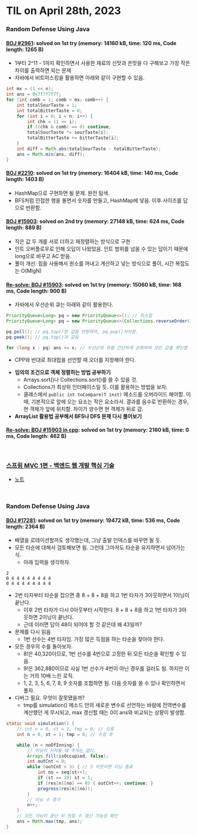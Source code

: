 # **TIL on April 28th, 2023**

### Random Defense Using Java
#### [BOJ #2961](../../../Problem%20Solving/boj/random%20defense/2961-04-28-2023.java): solved on 1st try (memory: 14160 kB, time: 120 ms, Code length: 1265 B)
* 1부터 2^11 - 1까지 확인하면서 사용한 재료의 신맛과 쓴맛을 다 구해보고 가장 작은 차이를 출력하면 되는 문제
* 자바에서 비트마스킹을 활용하면 아래와 같이 구현할 수 있음.

```java
int mx = (1 << n);
int ans = 0x7f7f7f7f;
for (int comb = 1; comb < mx; comb++) {
    int totalSourTaste = 1;
    int totalBitterTaste = 0;
    for (int i = 0; i < n; i++) {
        int chk = (1 << i);
        if ((chk & comb) == 0) continue;
        totalSourTaste *= sourTaste[i];
        totalBitterTaste += bitterTaste[i];
    }
    int diff = Math.abs(totalSourTaste - totalBitterTaste);
    ans = Math.min(ans, diff);
}
```

#### [BOJ #2210](../../../Problem%20Solving/boj/random%20defense/2210-04-28-2023.java): solved on 1st try (memory: 16404 kB, time: 140 ms, Code length: 1403 B)
* HashMap으로 구현하면 될 문제. 완전 탐색.
* BFS처럼 인접한 행을 돌면서 숫자를 만들고, HashMap에 넣음. 이후 사이즈를 답으로 반환함.


#### [BOJ #15903](../../../Problem%20Solving/boj/random%20defense/15903-04-28-2023.java): solved on 2nd try (memory: 27148 kB, time: 624 ms, Code length: 889 B)
* 작은 값 두 개를 서로 더하고 재정렬하는 방식으로 구현
* 인트 오버플로우로 인해 오답이 나왔었음. 인트 범위를 넘을 수 있는 답이기 때문에 long으로 바꾸고 AC 받음.
* 풀이 개선: 힙을 사용해서 원소를 꺼내고 계산하고 넣는 방식으로 풀이, 시간 복잡도는 O(MlgN)


#### [Re-solve: BOJ #15903](../../../Problem%20Solving/boj/random%20defense/15903-re-04-28-2023.java): solved on 1st try (memory: 15060 kB, time: 168 ms, Code length: 900 B)
* 자바에서 우선순위 큐는 아래와 같이 활용한다.
```java
PriorityQueue<Long> pq = new PriorityQueue<>(); // 최소힙
PriorityQueue<Long> pq = new PriorityQueue<>(Collections.reverseOrder()); // 최대힙

pq.poll(); // pq.top()한 값을 반환하며, pq.pop()처리함.
pq.peek(); // pq.top()과 같음

for (long x : pq) ans += x; // 우선순위 큐를 간단하게 순회하며 모든 값을 확인할 수 있음. 시간 복잡도는 모름.
```
  - CPP와 반대로 최대힙을 선언할 때 오더를 지정해야 한다.

* **임의의 조건으로 객체 정렬하는 방법 공부하기**
  - Arrays.sort()나 Collections.sort()를 쓸 수 있을 것.
  - Collections가 최상위 인터페이스일 듯. 이를 활용하는 방법을 보자.
  - 클래스에서 `public int toCompare(T inst)` 메소드를 오버라이드 해야함. 이때, 기본적으로 앞에 오는 요소는 작은 요소라서. 결과를 음수로 반환하는 경우, 현 객체가 앞에 위치함. 차이가 양수면 현 객체가 뒤로 감.
* **ArrayList 활용법 공부해서 BFS나 DFS 문제 다시 풀어보기**

#### [Re-solve: BOJ #15903 in cpp](../../../Problem%20Solving/boj/random%20defense/15903-04-28-2023.cpp): solved on 1st try (memory: 2160 kB, time: 0 ms, Code length: 462 B)

<br>

### [스프링 MVC 1편 - 백엔드 웹 개발 핵심 기술](https://www.inflearn.com/course/%EC%8A%A4%ED%94%84%EB%A7%81-mvc-1)
* [노트](../../../Library%20and%20Framework/spring/spring-lecture-03.md)

<br>

### Random Defense Using Java
#### [BOJ #17281](../../../Problem%20Solving/boj/random%20defense/17281-04-28-2023.java): solved on 1st try (memory: 19472 kB, time: 536 ms, Code length: 2364 B)
* 배열을 로테이션할까도 생각했는데, 그냥 출발 인덱스를 바꾸면 될 듯.
* 모든 타순에 대해서 검토해보면 됨. 그런데 그마저도 타순을 유지하면서 넘어가는 식.
  - 아래 입력을 생각하자.
```
2
0 4 4 4 4 4 4 4 4
0 4 4 4 4 4 4 4 4
```

* 2번 타자부터 타순을 잡으면 총 8 + 8 + 8을 하고 1번 타자가 3아웃하면서 1이닝이 끝난다.
  - 이후 2번 타자가 다시 0아웃부터 시작한다. 8 + 8 + 8을 하고 1번 타자가 3아웃하면 2이닝이 끝난다.
  - 근데 이러면 답이 48이 되어야 할 것 같은데 왜 43일까?
* 문제를 다시 읽음
  - 1번 선수는 4번 타자임. 가장 많은 득점을 하는 타순을 찾아야 한다.
* 모든 경우의 수를 돌아보자.
  - 8!은 40,320이므로, 1번 선수를 4번으로 고정한 뒤 모든 타순을 확인할 수 있음.
  - 9!은 362,880이므로 사실 1번 선수가 4번이 아닌 경우를 걸러도 됨. 하지만 이는 거의 10배 느린 로직.
  - 1, 2, 3, 5, 6, 7, 8, 9 숫자를 조합하면 됨. 다음 숫자를 쓸 수 있나 확인하면서 풀자.
* 디버그 필요. 무엇이 잘못됐을까?
  - tmp를 simulation() 메소드 안의 새로운 변수로 선언하는 바람에 전역변수를 계산했던 게 무시되고, max 갱신할 때는 0이 ans와 비교되는 상황이 발생함. 
```java
static void simulation() {
    // int n = 0, st = 1, tmp = 0; // 오류
    int n = 0, st = 1; tmp = 0; // 수정 후

    while (n < noOfInning) {
        // 이닝이 시작될 떄 주자는 없다.
        Arrays.fill(isOccupied, false);
        int outCnt = 0;
        while (outCnt < 3) { // 3 아웃이면 이닝 종료
            int no = seq[st++];
            if (st == 10) st = 1;
            if (res[n][no] == 0) { outCnt++; continue; }
            progress(res[n][no]);
        }
        // 이닝 수 증가
        n++;
    }
    // 모든 이닝이 끝난 뒤 득점 수 갱신 가능성 확인
    ans = Math.max(tmp, ans);
}
```